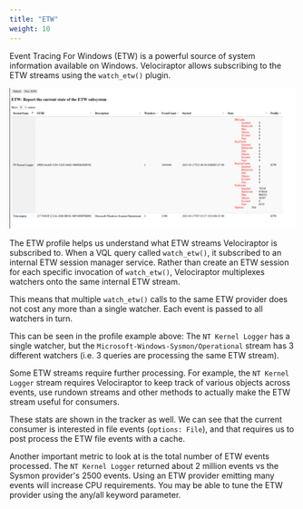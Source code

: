 ```yaml
---
title: "ETW"
weight: 10
---
```


Event Tracing For Windows (ETW) is a powerful source of system
information available on Windows. Velociraptor allows subscribing to
the ETW streams using the `watch_etw()` plugin.

![ETW profile](profile.png)

The ETW profile helps us understand what ETW streams Velociraptor is
subscribed to. When a VQL query called `watch_etw()`, it subscribed to
an internal ETW session manager service. Rather than create an ETW
session for each specific invocation of `watch_etw()`, Velociraptor
multiplexes watchers onto the same internal ETW stream.

This means that multiple `watch_etw()` calls to the same ETW provider
does not cost any more than a single watcher. Each event is passed to
all watchers in turn.

This can be seen in the profile example above: The `NT Kernel Logger`
has a single watcher, but the `Microsoft-Windows-Sysmon/Operational`
stream has 3 different watchers (i.e. 3 queries are processing the
same ETW stream).

Some ETW streams require further processing. For example, the `NT
Kernel Logger` stream requires Velociraptor to keep track of various
objects across events, use rundown streams and other methods to
actually make the ETW stream useful for consumers.

These stats are shown in the tracker as well. We can see that the
current consumer is interested in file events (`options: File`), and
that requires us to post process the ETW file events with a cache.

Another important metric to look at is the total number of ETW events
processed. The `NT Kernel Logger` returned about 2 million events vs
the Sysmon provider's 2500 events. Using an ETW provider emitting many
events will increase CPU requirements. You may be able to tune the ETW
provider using the any/all keyword parameter.
